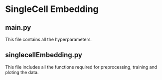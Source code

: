# SingleCell Embedding

## main.py
This file contains all the hyperparameters. 


## singlecellEmbedding.py

This file includes all the functions required for preprocessing, training and ploting the data. 




